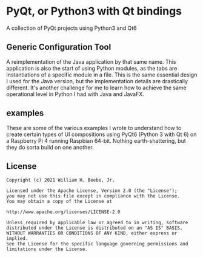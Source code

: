 # PyQt, or Python3 with Qt bindings

A collection of PyQt projects using Python3 and Qt6

## Generic Configuration Tool

A reimplementation of the Java application by that same name.
This application is also the start of using Python modules, as the tabs are instantiations
of a specific module in a file.
This is the same essential design I used for the Java version, but the implementation
details are drastically different. It's another challenge for me to learn how to achieve
the same operational level in Python I had with Java and JavaFX.

## examples

These are some of the various examples I wrote to understand how to create
certain types of UI compositions using PyQt6 (Python 3 with Qt 6)
on a Raspberry Pi 4 running Raspbian 64-bit. Nothing earth-shattering, but
they do sorta build on one another.

## License

    Copyright (c) 2021 William H. Beebe, Jr.

    Licensed under the Apache License, Version 2.0 (the "License");
    you may not use this file except in compliance with the License.
    You may obtain a copy of the License at

    http://www.apache.org/licenses/LICENSE-2.0

    Unless required by applicable law or agreed to in writing, software
    distributed under the License is distributed on an "AS IS" BASIS,
    WITHOUT WARRANTIES OR CONDITIONS OF ANY KIND, either express or implied.
    See the License for the specific language governing permissions and
    limitations under the License.
